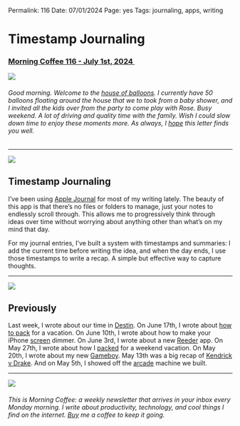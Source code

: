 
Permalink: 116
Date: 07/01/2024
Page: yes
Tags: journaling, apps, writing

# Timestamp Journaling

### [Morning Coffee 116 - July 1st, 2024 ](https://nashp.com/116)

![](https://imgur.com/R1s4X84.jpg)

###### Good morning. Welcome to the [house of balloons](https://www.youtube.com/watch?v=R_XW_CIwbB8&list=PLtyN1XIs_HjdmDU6Vldc0HthCm6zZp1b4). I currently have 50 balloons floating around the house that we to took from a baby shower, and I invited all the kids over from the party to come play with Rose. Busy weekend. A lot of driving and quality time with the family. Wish I could slow down time to enjoy these moments more. As always, I [hope](mailto:nashp@me.com) this letter finds you well.

---- 

![](https://imgur.com/wrU1AHL.jpg)

## Timestamp Journaling

I’ve been using [Apple Journal](https://www.apple.com/newsroom/2023/12/apple-launches-journal-app-a-new-app-for-reflecting-on-everyday-moments/) for most of my writing lately. The beauty of this app is that there’s no files or folders to manage, just your notes to endlessly scroll through. This allows me to progressively think through ideas  over time without worrying about anything other than what’s on my mind that day.

For my journal entries, I’ve built a system with timestamps and summaries: I add the current time before writing the idea, and when the day ends, I use those timestamps to write a recap. A simple but effective way to capture thoughts.

---- 

![](https://live.staticflickr.com/65535/53700902901_92fb97cf30_k.jpg)

## Previously

Last week, I wrote about our time in [Destin](https://nashp.com/115). On June 17th, I wrote about [how to pack](https://nashp.com/114) for a vacation. On June 10th,  I wrote about how to make your iPhone [screen](https://nashp.com/113) dimmer. On June 3rd, I wrote about a new [Reeder](https://nashp.com/112) app. On May 27th, I wrote about how I [packed](https://nashp.com/111) for a weekend vacation. On May 20th, I wrote about my new [Gameboy](https://nashp.com/110). May 13th was a big recap of [Kendrick v Drake](https://nashp.com/109). And on May 5th, I showed off the [arcade](https://nashp.com/108) machine we built.

---- 

![](https://i.imgur.com/MwejBou.jpg)

###### This is Morning Coffee: a weekly newsletter that arrives in your inbox every Monday morning. I write about productivity, technology, and cool things I find on the internet. [Buy](https://buy.stripe.com/fZe4jqd135LRc4U4gj) me a coffee to keep it going.


